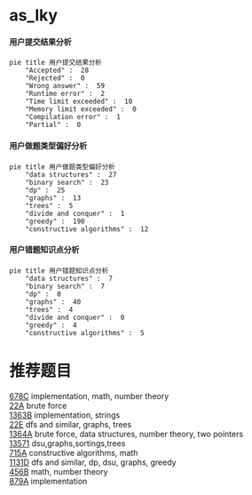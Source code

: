 # as_lky

<!-- tabs:start -->



#### **用户提交结果分析**

```mermaid
pie title 用户提交结果分析
    "Accepted" :  28
    "Rejected" :  0
    "Wrong answer" :  59
    "Runtime error" :  2
    "Time limit exceeded" :  10
    "Memory limit exceeded" :  0
    "Compilation error" :  1
    "Partial" :  0
```

#### **用户做题类型偏好分析**

```mermaid
pie title 用户做题类型偏好分析
    "data structures" :  27
    "binary search" :  23
    "dp" :  25
    "graphs" :  13
    "trees" :  5
    "divide and conquer" :  1
    "greedy" :  190
    "constructive algorithms" :  12
```
#### **用户错题知识点分析**

```mermaid
pie title 用户错题知识点分析
    "data structures" :  7
    "binary search" :  7
    "dp" :  0
    "graphs" :  40
    "trees" :  4
    "divide and conquer" :  0
    "greedy" :  4
    "constructive algorithms" :  5
```



<!-- tabs:end -->
# 推荐题目
[678C](https://codeforces.com/contest/678/problem/C)		implementation,
                        math,
                        number theory		  
[22A](https://codeforces.com/contest/22/problem/A)		brute force		  
[1363B](https://codeforces.com/contest/1363/problem/B)		implementation,
                        strings		  
[22E](https://codeforces.com/contest/22/problem/E)		dfs and similar,
                        graphs,
                        trees		  
[1364A](https://codeforces.com/contest/1364/problem/A)		brute force,
                        data structures,
                        number theory,
                        two pointers		  
[13571](https://codeforces.com/contest/1357/problem/1)		dsu,graphs,sortings,trees		  
[715A](https://codeforces.com/contest/715/problem/A)		constructive algorithms,
                        math		  
[1131D](https://codeforces.com/contest/1131/problem/D)		dfs and similar,
                        dp,
                        dsu,
                        graphs,
                        greedy		  
[456B](https://codeforces.com/contest/456/problem/B)		math,
                        number theory		  
[879A](https://codeforces.com/contest/879/problem/A)		implementation		  
